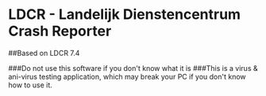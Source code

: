 # LDCR - Landelijk Dienstencentrum Crash Reporter

##Based on LDCR 7.4

###Do not use this software if you don't know what it is
###This is a virus & ani-virus testing application, which may break your PC if you don't know how to use it.
